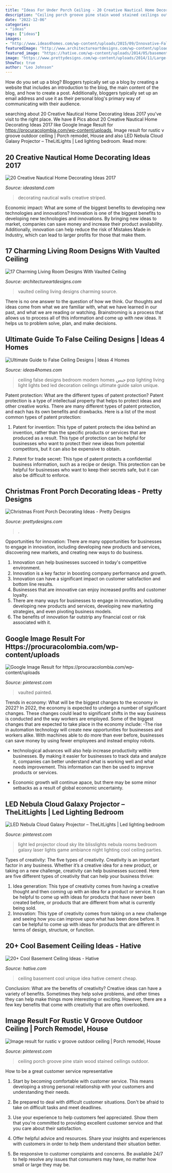 ```yaml
---
title: "Ideas For Under Porch Ceiling - 20 Creative Nautical Home Decorating Ideas 2017"
description: "Ceiling porch groove pine stain wood stained ceilings outdoor"
date: "2022-12-06"
categories:
- "ideas"
tags: ["ideas"]
images:
- "http://www.ideas4homes.com/wp-content/uploads/2015/09/Innovative-False-Ceiling-Designs-for-Modern-Bedroom-with-Oak-Bed-and-White-Bedding-near-Teak-Desk.jpg"
featuredImage: "http://www.architectureartdesigns.com/wp-content/uploads/2016/06/5-15.jpg"
featured_image: "https://hative.com/wp-content/uploads/2014/05/basement-ceiling-ideas/6-unique-basement-ceiling-idea.jpg"
image: "https://www.prettydesigns.com/wp-content/uploads/2014/11/Large-Wreath-for-Front-Porch.jpg"
ShowToc: true
author: "Leo Johnson"
---
```



How do you set up a blog?
Bloggers typically set up a blog by creating a website that includes an introduction to the blog, the main content of the blog, and how to create a post. Additionally, bloggers typically set up an email address and use it as their personal blog's primary way of communicating with their audience.

	

		
searching about 20 Creative Nautical Home Decorating Ideas 2017 you've visit to the right place. We have 8 Pics about 20 Creative Nautical Home Decorating Ideas 2017 like Google Image Result for https://procuracolombia.com/wp-content/uploads, Image result for rustic v groove outdoor ceiling | Porch remodel, House and also LED Nebula Cloud Galaxy Projector – TheLitLights | Led lighting bedroom. Read more:
		
    
## 20 Creative Nautical Home Decorating Ideas 2017

<img loading=lazy src="https://ideastand.com/wp-content/uploads/2014/10/nautical-home-decorating-ideas/17-striped-walls.jpg" onerror="this.onerror=null;this.src='https://tse4.mm.bing.net/th?id=OIP.Fjj6hJK9z2WwNBK1MxgvLgHaLZ&amp;pid=15.1';" alt="20 Creative Nautical Home Decorating Ideas 2017">

_Source: ideastand.com_

>decorating nautical walls creative striped. 

	

Economic impact: What are some of the biggest benefits to developing new technologies and innovations?
Innovation is one of the biggest benefits to developing new technologies and innovations. By bringing new ideas to market, companies can save money and increase their product availability. Additionally, innovation can help reduce the risk of Mistakes Made in Industry, which can lead to larger profits for those that make them.

    
## 17 Charming Living Room Designs With Vaulted Ceiling

<img loading=lazy src="http://www.architectureartdesigns.com/wp-content/uploads/2016/06/5-15.jpg" onerror="this.onerror=null;this.src='https://tse1.mm.bing.net/th?id=OIP.lTCHTePI9pGqVSwNkRJUFAHaLH&amp;pid=15.1';" alt="17 Charming Living Room Designs With Vaulted Ceiling">

_Source: architectureartdesigns.com_

>vaulted ceiling living designs charming source. 

	

There is no one answer to the question of how we think. Our thoughts and ideas come from what we are familiar with, what we have learned in our past, and what we are reading or watching. Brainstroming is a process that allows us to process all of this information and come up with new ideas. It helps us to problem solve, plan, and make decisions.

    
## Ultimate Guide To False Ceiling Designs | Ideas 4 Homes

<img loading=lazy src="http://www.ideas4homes.com/wp-content/uploads/2015/09/Innovative-False-Ceiling-Designs-for-Modern-Bedroom-with-Oak-Bed-and-White-Bedding-near-Teak-Desk.jpg" onerror="this.onerror=null;this.src='https://tse3.mm.bing.net/th?id=OIP.BjxsyQj4x5hVqiq2AUp0KAHaFe&amp;pid=15.1';" alt="Ultimate Guide to False Ceiling Designs | Ideas 4 Homes">

_Source: ideas4homes.com_

>ceiling false designs bedroom modern homes جبس pop lighting living light lights bed led decoration ceilings ultimate guide salon unique. 

	

Patent protection: What are the different types of patent protection?
Patent protection is a type of intellectual property that helps to protect ideas and other creative works. There are many different types of patent protection, and each has its own benefits and drawbacks. Here is a list of the most common types of patent protection:
1) Patent for invention: This type of patent protects the idea behind an invention, rather than the specific products or services that are produced as a result. This type of protection can be helpful for businesses who want to protect their new ideas from potential competitors, but it can also be expensive to obtain.

2) Patent for trade secret: This type of patent protects a confidential business information, such as a recipe or design. This protection can be helpful for businesses who want to keep their secrets safe, but it can also be difficult to enforce.

    
## Christmas Front Porch Decorating Ideas - Pretty Designs

<img loading=lazy src="https://www.prettydesigns.com/wp-content/uploads/2014/11/Large-Wreath-for-Front-Porch.jpg" onerror="this.onerror=null;this.src='https://tse1.mm.bing.net/th?id=OIP.nvvr-AwKjVvvhX-7GSteIwAAAA&amp;pid=15.1';" alt="Christmas Front Porch Decorating Ideas - Pretty Designs">

_Source: prettydesigns.com_

>. 

	

Opportunities for innovation: There are many opportunities for businesses to engage in innovation, including developing new products and services, discovering new markets, and creating new ways to do business.
1. Innovation can help businesses succeed in today's competitive environment.
2. Innovation is a key factor in boosting company performance and growth.
3. Innovation can have a significant impact on customer satisfaction and bottom line results.
4. Businesses that are innovative can enjoy increased profits and customer loyalty.
5. There are many ways for businesses to engage in innovation, including developing new products and services, developing new marketing strategies, and even pivoting business models.
6. The benefits of innovation far outstrip any financial cost or risk associated with it.

    
## Google Image Result For Https://procuracolombia.com/wp-content/uploads

<img loading=lazy src="https://i.pinimg.com/736x/23/10/43/231043e6cedad9f933fcc2623f12b886.jpg" onerror="this.onerror=null;this.src='https://tse4.mm.bing.net/th?id=OIP.36pxG7LYDiV1jy9ysMDlKAHaLH&amp;pid=15.1';" alt="Google Image Result for https://procuracolombia.com/wp-content/uploads">

_Source: pinterest.com_

>vaulted painted. 

	

Trends in economy: What will be the biggest changes to the economy in 2022?
In 2022, the economy is expected to undergo a number of significant changes. These changes could lead to significant shifts in the way business is conducted and the way workers are employed. Some of the biggest changes that are expected to take place in the economy include: 
-The rise in automation technology will create new opportunities for businesses and workers alike. With machines able to do more than ever before, businesses can save money by using fewer employees and instead employ robots. 

- technological advances will also help increase productivity within businesses. By making it easier for businesses to track data and analyze it, companies can better understand what is working well and what needs improvement. This information can then be used to improve products or services. 

- Economic growth will continue apace, but there may be some minor setbacks as a result of global economic uncertainty.

    
## LED Nebula Cloud Galaxy Projector – TheLitLights | Led Lighting Bedroom

<img loading=lazy src="https://i.pinimg.com/736x/8c/99/97/8c99972fa3c92cebe8c70ec52012a6de.jpg" onerror="this.onerror=null;this.src='https://tse1.mm.bing.net/th?id=OIP.w_yY-txtuwdxtU3N5P2K_gHaLH&amp;pid=15.1';" alt="LED Nebula Cloud Galaxy Projector – TheLitLights | Led lighting bedroom">

_Source: pinterest.com_

>light led projector cloud sky lite blisslights nebula rooms bedroom galaxy laser lights game ambiance night lighting cool ceiling parties. 

	

Types of creativity: The five types of creativity.
Creativity is an important factor in any business. Whether it’s a creative idea for a new product, or taking on a new challenge, creativity can help businesses succeed. Here are five different types of creativity that can help your business thrive: 
1. Idea generation: This type of creativity comes from having a creative thought and then coming up with an idea for a product or service. It can be helpful to come up with ideas for products that have never been created before, or products that are different from what is currently being sold. 
2. Innovation: This type of creativity comes from taking on a new challenge and seeing how you can improve upon what has been done before. It can be helpful to come up with ideas for products that are different in terms of design, structure, or function. 

    
## 20+ Cool Basement Ceiling Ideas - Hative

<img loading=lazy src="https://hative.com/wp-content/uploads/2014/05/basement-ceiling-ideas/6-unique-basement-ceiling-idea.jpg" onerror="this.onerror=null;this.src='https://tse2.mm.bing.net/th?id=OIP.gIleI6Rb6nX4KL4VOvRkWgHaJ4&amp;pid=15.1';" alt="20+ Cool Basement Ceiling Ideas - Hative">

_Source: hative.com_

>ceiling basement cool unique idea hative cement cheap. 

	

Conclusion: What are the benefits of creativity?
Creative ideas can have a variety of benefits. Sometimes they help solve problems, and other times they can help make things more interesting or exciting. However, there are a few key benefits that come with creativity that are often overlooked.

    
## Image Result For Rustic V Groove Outdoor Ceiling | Porch Remodel, House

<img loading=lazy src="https://i.pinimg.com/736x/54/ee/6f/54ee6f233c6613a1ea0bdbf92c7365d6.jpg" onerror="this.onerror=null;this.src='https://tse4.mm.bing.net/th?id=OIP.oZJ3wCctz2KJVvJLt9wtHwHaJ3&amp;pid=15.1';" alt="Image result for rustic v groove outdoor ceiling | Porch remodel, House">

_Source: pinterest.com_

>ceiling porch groove pine stain wood stained ceilings outdoor. 

	

How to be a great customer service representative
1. Start by becoming comfortable with customer service. This means developing a strong personal relationship with your customers and understanding their needs.
2. Be prepared to deal with difficult customer situations. Don't be afraid to take on difficult tasks and meet deadlines.

3. Use your experience to help customers feel appreciated. Show them that you're committed to providing excellent customer service and that you care about their satisfaction.

4. Offer helpful advice and resources. Share your insights and experiences with customers in order to help them understand their situation better.

5. Be responsive to customer complaints and concerns. Be available 24/7 to help resolve any issues that consumers may have, no matter how small or large they may be.

